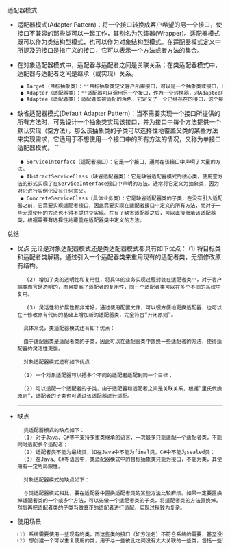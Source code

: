 适配器模式


  - 适配器模式(Adapter Pattern)：将一个接口转换成客户希望的另一个接口，使接口不兼容的那些类可以一起工作，其别名为包装器(Wrapper)。适配器模式既可以作为类结构型模式，也可以作为对象结构型模式。在适配器模式定义中所提及的接口是指广义的接口，它可以表示一个方法或者方法的集合。
  - 在对象适配器模式中，适配器与适配者之间是关联关系；在类适配器模式中，适配器与适配者之间是继承（或实现）关系。
       ```java
        ● Target（目标抽象类）：**目标抽象类定义客户所需接口，可以是一个抽象类或接口，也可以是具体类。
        ● Adapter（适配器类）：**适配器可以调用另一个接口，作为一个转换器，对Adaptee和Target进行适配，适配器类是适配器模式的核心，在对象适配器中，它通过继承Target并关联一个Adaptee对象使二者产生联系。
        ● Adaptee（适配者类）：适配者即被适配的角色，它定义了一个已经存在的接口，这个接口需要适配，适配者类一般是一个具体类，包含了客户希望使用的业务方法，在某些情况下可能没有适配者类的源代码。 
    
       ```
       
  - 缺省适配器模式(Default Adapter Pattern)：当不需要实现一个接口所提供的所有方法时，可先设计一个抽象类实现该接口，并为接口中每个方法提供一个默认实现（空方法），那么该抽象类的子类可以选择性地覆盖父类的某些方法来实现需求，它适用于不想使用一个接口中的所有方法的情况，又称为单接口适配器模式。
        ```
                
         ● ServiceInterface（适配者接口）：它是一个接口，通常在该接口中声明了大量的方法。
         ● AbstractServiceClass（缺省适配器类）：它是缺省适配器模式的核心类，使用空方法的形式实现了在ServiceInterface接口中声明的方法。通常将它定义为抽象类，因为对它进行实例化没有任何意义。
         ● ConcreteServiceClass（具体业务类）：它是缺省适配器类的子类，在没有引入适配器之前，它需要实现适配者接口，因此需要实现在适配者接口中定义的所有方法，而对于一些无须使用的方法也不得不提供空实现。在有了缺省适配器之后，可以直接继承该适配器类，根据需要有选择性地覆盖在适配器类中定义的方法。
         

       
        
总结

- 优点
           无论是对象适配器模式还是类适配器模式都具有如下优点：
         (1) 将目标类和适配者类解耦，通过引入一个适配器类来重用现有的适配者类，无须修改原有结构。
      
         (2) 增加了类的透明性和复用性，将具体的业务实现过程封装在适配者类中，对于客户端类而言是透明的，而且提高了适配者的复用性，同一个适配者类可以在多个不同的系统中复用。
      
         (3) 灵活性和扩展性都非常好，通过使用配置文件，可以很方便地更换适配器，也可以在不修改原有代码的基础上增加新的适配器类，完全符合“开闭原则”。
      
        具体来说，类适配器模式还有如下优点：
      
        由于适配器类是适配者类的子类，因此可以在适配器类中置换一些适配者的方法，使得适配器的灵活性更强。
      
        对象适配器模式还有如下优点：
      
        (1) 一个对象适配器可以把多个不同的适配者适配到同一个目标；
      
        (2) 可以适配一个适配者的子类，由于适配器和适配者之间是关联关系，根据“里氏代换原则”，适配者的子类也可通过该适配器进行适配。
  ---
   
- 缺点
  
        类适配器模式的缺点如下：
        (1) 对于Java、C#等不支持多重类继承的语言，一次最多只能适配一个适配者类，不能同时适配多个适配者；
        (2) 适配者类不能为最终类，如在Java中不能为final类，C#中不能为sealed类；
        (3) 在Java、C#等语言中，类适配器模式中的目标抽象类只能为接口，不能为类，其使用有一定的局限性。
      
        对象适配器模式的缺点如下：
      
        与类适配器模式相比，要在适配器中置换适配者类的某些方法比较麻烦。如果一定要置换掉适配者类的一个或多个方法，可以先做一个适配者类的子类，将适配者类的方法置换掉，然后再把适配者类的子类当做真正的适配者进行适配，实现过程较为复杂。
  
- 使用场景
```java
   (1) 系统需要使用一些现有的类，而这些类的接口（如方法名）不符合系统的需要，甚至没有这些类的源代码。
   (2) 想创建一个可以重复使用的类，用于与一些彼此之间没有太大关联的一些类，包括一些可能在将来引进的类一起工作。
     
```
   


